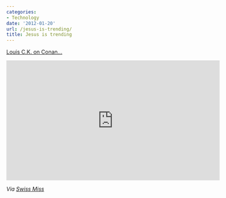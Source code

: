 ```yaml
---
categories:
- Technology
date: '2012-01-20'
url: /jesus-is-trending/
title: Jesus is trending
---
```


<a href="https://www.youtube.com/watch?v=xSSDeesUUsU">Louis C.K. on Conan...</a>

<iframe class="alignc" width="560" height="315" src="https://www.youtube.com/embed/xSSDeesUUsU?rel=0" frameborder="0" allowfullscreen></iframe>

<em>Via <a href="http://www.swiss-miss.com/2011/12/jesus-is-trending.html">Swiss Miss</a></em>